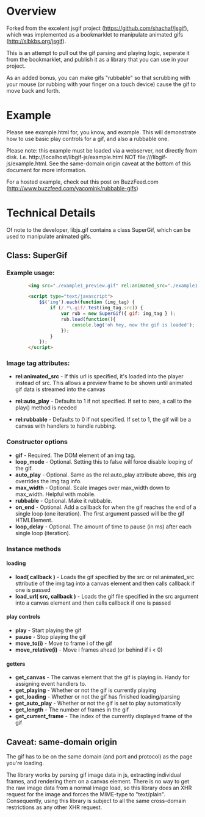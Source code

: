 # Overview

Forked from the excelent jsgif project (https://github.com/shachaf/jsgif), which was implemented as a bookmarklet to manipulate animated gifs (http://slbkbs.org/jsgif).

This is an attempt to pull out the gif parsing and playing logic, seperate it from the bookmarklet, and publish it as a library that you can use in your project.

As an added bonus, you can make gifs "rubbable" so that scrubbing with your mouse (or rubbing with your finger on a touch device) cause the gif to move back and forth.

# Example

Please see example.html for, you know, and example. This will demonstrate how to use basic play controls for a gif, and also a rubbable one.

Please note: this example must be loaded via a webserver, not directly from disk. I.e. http://localhost/libgif-js/example.html NOT file:///libgif-js/example.html. See the same-domain origin caveat at the bottom of this document for more information.

For a hosted example, check out this post on BuzzFeed.com (http://www.buzzfeed.com/yacomink/rubbable-gifs)

# Technical Details

Of note to the developer, libjs.gif contains a class SuperGif, which can be used to manipulate animated gifs.

## Class: SuperGif

### Example usage:

```html
		<img src="./example1_preview.gif" rel:animated_src="./example1.gif" width="360" height="360" rel:auto_play="1" rel:rubbable="1" />

		<script type="text/javascript">
			$$('img').each(function (img_tag) {
				if (/.*\.gif/.test(img_tag.src)) {
					var rub = new SuperGif({ gif: img_tag } );
					rub.load(function(){
						console.log('oh hey, now the gif is loaded');
					});
				}
			});
		</script>
```		

### Image tag attributes:

* **rel:animated_src** -	If this url is specified, it's loaded into the player instead of src.
					This allows a preview frame to be shown until animated gif data is streamed into the canvas

* **rel:auto_play** -		Defaults to 1 if not specified. If set to zero, a call to the play() method is needed

* **rel:rubbable** -		Defaults to 0 if not specified. If set to 1, the gif will be a canvas with handlers to handle rubbing.

### Constructor options

* **gif**		-		Required. The DOM element of an img tag.
* **loop_mode**	-			Optional. Setting this to false will force disable looping of the gif.
* **auto\_play** -			Optional. Same as the rel:auto_play attribute above, this arg overrides the img tag info.
* **max\_width** -			Optional. Scale images over max\_width down to max_width. Helpful with mobile.
* **rubbable** -			Optional. Make it rubbable.
* **on_end** -				Optional. Add a callback for when the gif reaches the end of a single loop (one iteration). The first argument passed will be the gif HTMLElement.
* **loop_delay** -			Optional. The amount of time to pause (in ms) after each single loop (iteration).

### Instance methods

#### loading
* **load( callback )** -	Loads the gif specified by the src or rel:animated_src sttributie of the img tag into a canvas element and then calls callback if one is passed
* **load_url( src, callback )** -	Loads the gif file specified in the src argument into a canvas element and then calls callback if one is passed

#### play controls
* **play** -				Start playing the gif
* **pause** -				Stop playing the gif
* **move_to(i)** -		Move to frame i of the gif
* **move_relative(i)** -	Move i frames ahead (or behind if i < 0)

#### getters
* **get_canvas** - The canvas element that the gif is playing in. Handy for assigning event handlers to.
* **get_playing** - Whether or not the gif is currently playing
* **get_loading** - Whether or not the gif has finished loading/parsing
* **get\_auto_play** - Whether or not the gif is set to play automatically
* **get_length** - The number of frames in the gif
* **get\_current_frame** - The index of the currently displayed frame of the gif

## Caveat: same-domain origin

The gif has to be on the same domain (and port and protocol) as the page you're loading.

The library works by parsing gif image data in js, extracting individual frames, and rendering them on a canvas element. There is no way to get the raw image data from a normal image load, so this library does an XHR request for the image and forces the MIME-type to "text/plain". Consequently, using this library is subject to all the same cross-domain restrictions as any other XHR request.
